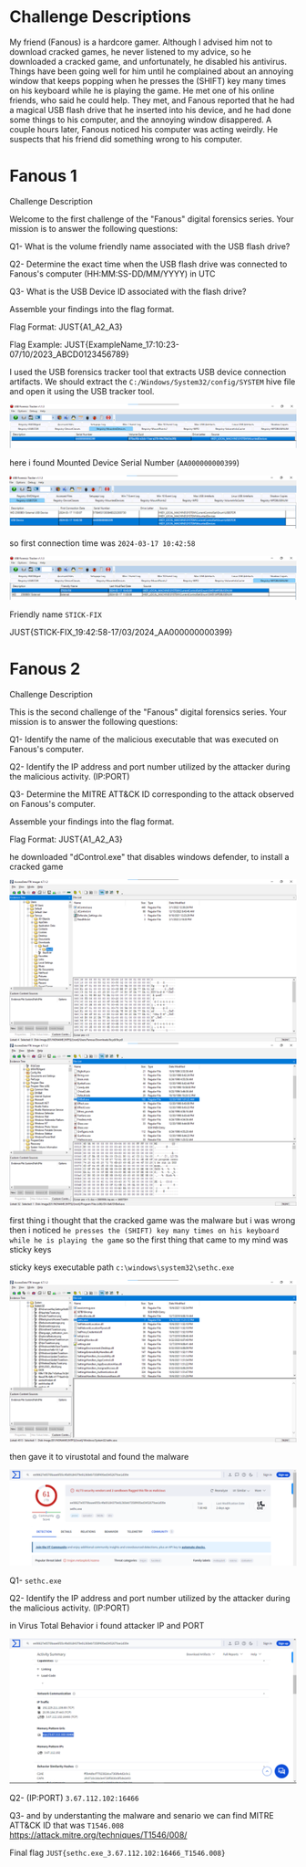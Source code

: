 # Challenge Descriptions

My friend (Fanous) is a hardcore gamer. Although I advised him not to download cracked games, he never listened to my advice, so he downloaded a cracked game, and unfortunately, he disabled his antivirus. Things have been going well for him until he complained about an annoying window that keeps popping when he presses the (SHIFT) key many times on his keyboard while he is playing the game. He met one of his online friends, who said he could help. They met, and Fanous reported that he had a magical USB flash drive that he inserted into his device, and he had done some things to his computer, and the annoying window disappered. A couple hours later, Fanous noticed his computer was acting weirdly. He suspects that his friend did something wrong to his computer.


# Fanous 1


Challenge Description


Welcome to the first challenge of the "Fanous" digital forensics series. Your mission is to answer the following questions:

Q1- What is the volume friendly name associated with the USB flash drive?

Q2- Determine the exact time when the USB flash drive was connected to Fanous's computer (HH:MM:SS-DD/MM/YYYY) in UTC

Q3- What is the USB Device ID associated with the flash drive?

Assemble your findings into the flag format.

Flag Format: JUST{A1_A2_A3}

Flag Example: JUST{ExampleName_17:10:23-07/10/2023_ABCD0123456789}


I used the USB forensics tracker tool that extracts USB device connection artifacts. We should extract the ```C:/Windows/System32/config/SYSTEM``` hive file and open it using the USB tracker tool. 

<img src="https://github.com/mrfa3i643/Writeups/blob/main/JUST.v5/Fanous/img/Registry-MountedDevice.png">

here i found Mounted Device Serial Number (```AA000000000399```)


<img src="https://github.com/mrfa3i643/Writeups/blob/main/JUST.v5/Fanous/img/USBSTOR.png">


so first connection time was ```2024-03-17 10:42:58```


<img src="https://github.com/mrfa3i643/Writeups/blob/main/JUST.v5/Fanous/img/name.png">


Friendly name ```STICK-FIX```

JUST{STICK-FIX_19:42:58-17/03/2024_AA000000000399}


# Fanous 2  


Challenge Description


This is the second challenge of the "Fanous" digital forensics series. Your mission is to answer the following questions:

Q1- Identify the name of the malicious executable that was executed on Fanous's computer.

Q2- Identify the IP address and port number utilized by the attacker during the malicious activity. (IP:PORT)

Q3- Determine the MITRE ATT&CK ID corresponding to the attack observed on Fanous's computer.

Assemble your findings into the flag format.

Flag Format: JUST{A1_A2_A3}


he downloaded "dControl.exe" that disables windows defender, to install a cracked game


<img src="https://github.com/mrfa3i643/Writeups/blob/main/JUST.v5/Fanous/img/dControl.png">


<img src="https://github.com/mrfa3i643/Writeups/blob/main/JUST.v5/Fanous/img/game.png">


first thing i thought that the cracked game was the malware but i was wrong then i noticed ```he presses the (SHIFT) key many times on his keyboard while he is playing the game``` so the first thing that came to my mind was sticky keys 


sticky keys executable path ```c:\windows\system32\sethc.exe``` 


<img src="https://github.com/mrfa3i643/Writeups/blob/main/JUST.v5/Fanous/img/setch.png">


then gave it to virustotal and found the malware


<img src="https://github.com/mrfa3i643/Writeups/blob/main/JUST.v5/Fanous/img/virustotal.png">


Q1- ```sethc.exe``` 


Q2- Identify the IP address and port number utilized by the attacker during the malicious activity. (IP:PORT)


in Virus Total Behavior i found attacker IP and PORT 


<img src="https://github.com/mrfa3i643/Writeups/blob/main/JUST.v5/Fanous/img/BEHAVIOR.png">


Q2- (IP:PORT) ```3.67.112.102:16466```


Q3- and by understanting the malware and senario we can find  MITRE ATT&CK ID that was ```T1546.008``` https://attack.mitre.org/techniques/T1546/008/


Final flag ```JUST{sethc.exe_3.67.112.102:16466_T1546.008}```

